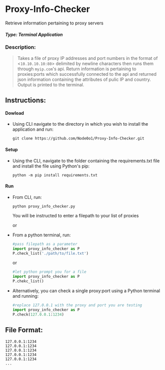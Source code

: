 # Proxy-Info-Checker
Retrieve information pertaining to proxy servers
#### *Type: Terminal Application*

### Description:
>Takes a file of proxy IP addresses and port numbers in the format of <`10.10.10.10:80`> delimited by newline characters then runs them through `myip.com`'s api. Return information is pertaining to proxies:ports which successfully connected to the api and returned json information containing the attributes of pulic IP and country. Output is printed to the terminal.


## **Instructions:**
#### Dowload
- Using CLI navigate to the directory in which you wish to install the application and run:
  ```console
  git clone https://github.com/Node0o1/Proxy-Info-Checker.git
  ```

#### Setup
- Using the CLI, navigate to the folder containing the requirements.txt file and install the file using Python's pip:
  ```console
  python -m pip install requirements.txt
  ``` 
  
#### Run
- From CLI, run:
  ```console
  python proxy_info_checker.py
  ```
  You will be instructed to enter a filepath to your list of proxies
  
  or
  
- From a python terminal, run:
  ```python
  #pass filepath as a parameter
  import proxy_info_checker as P
  P.check_list('./path/to/file.txt')
  ```
  
  or
  ```python
  #let python prompt you for a file
  import proxy_info_checker as P
  P.chekc_list()
  ```

- Alternatively, you can check a single proxy:port using a Python terminal and  running:
    ```python
    #replace 127.0.0.1 with the proxy and port you are testing
    import proxy_info_checker as P
    P.check(127.0.0.1:1234)
    ```

## **File Format:**
```
127.0.0.1:1234
127.0.0.1:1234
127.0.0.1:1234
127.0.0.1:1234
127.0.0.1:1234
...
```
